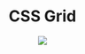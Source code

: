 <div align="center" >
<h1> CSS Grid </h1>
  <a href= #><img src= "https://media0.giphy.com/media/e1vfoKACtJuqkPFbRa/giphy.gif"></a></div>